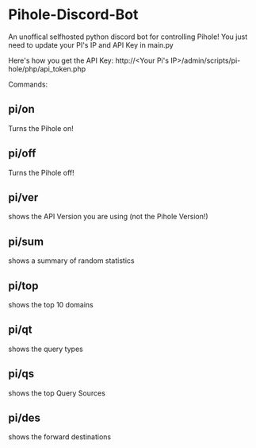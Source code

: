 # Pihole-Discord-Bot

An unoffical selfhosted python discord bot for controlling Pihole!
You just need to update your PI's IP and API Key in main.py

Here's how you get the API Key: http://<Your Pi's IP>/admin/scripts/pi-hole/php/api_token.php

Commands:

## pi/on
Turns the Pihole on!

## pi/off
Turns the Pihole off!

## pi/ver
shows the API Version you are using (not the Pihole Version!)

## pi/sum
shows a summary of random statistics

## pi/top
shows the top 10 domains

## pi/qt
shows the query types

## pi/qs
shows the top Query Sources

## pi/des
shows the forward destinations

